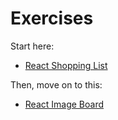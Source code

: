 # Exercises

Start here:

* [React Shopping List](https://github.com/ccs-fall-2023/exercises/tree/main/react-grocery-list)

Then, move on to this:

* [React Image Board](https://github.com/ccs-fall-2023/exercises/tree/main/react-image-board)
